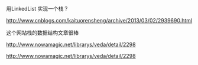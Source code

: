 用LinkedList 实现一个栈？

http://www.cnblogs.com/kaituorensheng/archive/2013/03/02/2939690.html

这个网站栈的数据结构文章很棒

http://www.nowamagic.net/librarys/veda/detail/2298

http://www.nowamagic.net/librarys/veda/detail/2298